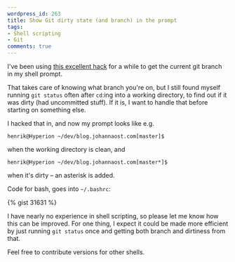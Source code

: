 ```yaml
---
wordpress_id: 263
title: Show Git dirty state (and branch) in the prompt
tags:
- Shell scripting
- Git
comments: true
---
```

I've been using <a href="http://www.simplisticcomplexity.com/2008/03/13/show-your-git-branch-name-in-your-prompt/">this excellent hack</a> for a while to get the current git branch in my shell prompt.

That takes care of knowing what branch you're on, but I still found myself running <code>git status</code> often after <code>cd</code>:ing into a working directory, to find out if it was dirty (had uncommitted stuff). If it is, I want to handle that before starting on something else.

I hacked that in, and now my prompt looks like e.g.

    henrik@Hyperion ~/dev/blog.johannaost.com[master]$

when the working directory is clean, and

    henrik@Hyperion ~/dev/blog.johannaost.com[master*]$

when it's dirty – an asterisk is added.

Code for bash, goes into <code>~/.bashrc</code>:

{% gist 31631 %}

I have nearly no experience in shell scripting, so please let me know how this can be improved. For one thing, I expect it could be made more efficient by just running <code>git status</code> once and getting both branch and dirtiness from that.

Feel free to contribute versions for other shells.
